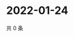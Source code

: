 # 2022-01-24

共 0 条

<!-- BEGIN WEIBO -->
<!-- 最后更新时间 Mon Jan 24 2022 06:13:54 GMT+0800 (China Standard Time) -->

<!-- END WEIBO -->
